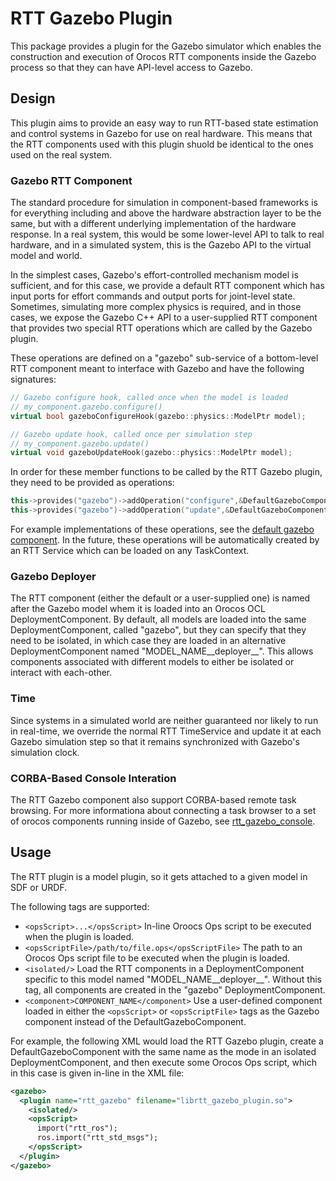 RTT Gazebo Plugin
=================

This package provides a plugin for the Gazebo simulator which enables the
construction and execution of Orocos RTT components inside the Gazebo process so
that they can have API-level access to Gazebo. 


## Design

This plugin aims to provide an easy way to run RTT-based state estimation and
control systems in Gazebo for use on real hardware. This means that the RTT
components used with this plugin shuold be identical to the ones used on the
real system. 

### Gazebo RTT Component

The standard procedure for simulation in component-based frameworks is for
everything including and above the hardware abstraction layer to be the same,
but with a different underlying implementation of the hardware response. In a
real system, this would be some lower-level API to talk to real hardware, and in
a simulated system, this is the Gazebo API to the virtual model and world. 

In the simplest cases, Gazebo's effort-controlled mechanism model is sufficient,
and for this case, we provide a default RTT component which has input ports for
effort commands and output ports for joint-level state. Sometimes, simulating
more complex physics is required, and in those cases, we expose the Gazebo C++
API to a user-supplied RTT component that provides two special RTT operations
which are called by the Gazebo plugin.

These operations are defined on a "gazebo" sub-service of a bottom-level RTT
component meant to interface with Gazebo and have the following signatures:

```cpp
// Gazebo configure hook, called once when the model is loaded
// my_component.gazebo.configure()
virtual bool gazeboConfigureHook(gazebo::physics::ModelPtr model);

// Gazebo update hook, called once per simulation step
// my_component.gazebo.update()
virtual void gazeboUpdateHook(gazebo::physics::ModelPtr model);
```

In order for these member functions to be called by the RTT Gazebo plugin, they
need to be provided as operations:

```cpp
this->provides("gazebo")->addOperation("configure",&DefaultGazeboComponent::gazeboConfigureHook,this,RTT::ClientThread);
this->provides("gazebo")->addOperation("update",&DefaultGazeboComponent::gazeboUpdateHook,this,RTT::ClientThread);
```

For example implementations of these operations, see the [default gazebo
component](src/default_gazebo_component.cpp). In the future, these operations
will be automatically created by an RTT Service which can be loaded on any
TaskContext.

### Gazebo Deployer

The RTT component (either the default or a user-supplied one) is named after the
Gazebo model whem it is loaded into an Orocos OCL DeploymentComponent. By
default, all models are loaded into the same DeploymentComponent, called
"gazebo", but they can specify that they need to be isolated, in which case they
are loaded in an alternative DeploymentComponent named
"MODEL\_NAME\_\_deployer\_\_". This allows components associated with different
models to either be isolated or interact with each-other.
 
### Time

Since systems in a simulated world are neither guaranteed nor likely to run in
real-time, we override the normal RTT TimeService and update it at each Gazebo
simulation step so that it remains synchronized with Gazebo's simulation clock.

### CORBA-Based Console Interation

The RTT Gazebo component also support CORBA-based remote task browsing. For more
informationa about connecting a task browser to a set of orocos components
running inside of Gazebo, see [rtt\_gazebo\_console](../rtt_gazebo_console).

## Usage

The RTT plugin is a model plugin, so it gets attached to a given model in SDF or
URDF. 

The following tags are supported:
* `<opsScript>...</opsScript>` In-line Oroocs Ops script to be executed when the
  plugin is loaded.
* `<opsScriptFile>/path/to/file.ops</opsScriptFile>` The path to an Orocos Ops
  script file to be executed when the plugin is loaded.
* `<isolated/>` Load the RTT components in a DeploymentComponent specific to
  this model named "MODEL\_NAME\_\_deployer\_\_". Without this tag, all
  components are created in the "gazebo" DeploymentComponent.
* `<component>COMPONENT_NAME</component>` Use a user-defined component loaded in
  either the `<opsScript>` or `<opsScriptFile>` tags as the Gazebo component
  instead of the DefaultGazeboComponent.

For example, the following XML would load the RTT Gazebo plugin, create a
DefaultGazeboComponent with the same name as the mode in an isolated
DeploymentComponent, and then execute some Orocos Ops script, which in this case
is given in-line in the XML file:

```xml
<gazebo>
  <plugin name="rtt_gazebo" filename="librtt_gazebo_plugin.so">
    <isolated/>
    <opsScript>
      import("rtt_ros");
      ros.import("rtt_std_msgs");
    </opsScript>
  </plugin>
</gazebo>
```


